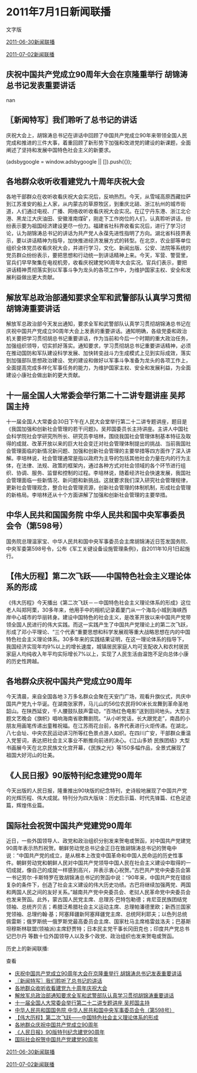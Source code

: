 







# 2011年7月1日新闻联播
 文字版








[2011-06-30新闻联播](/xinwenlianbo/20110630)


[2011-07-02新闻联播](/xinwenlianbo/20110702)





## 庆祝中国共产党成立90周年大会在京隆重举行 胡锦涛总书记发表重要讲话


nan


## 〖新闻特写〗我们聆听了总书记的讲话


庆祝大会上，胡锦涛总书记在讲话中回顾了中国共产党成立90年来带领全国人民完成和推进的三件大事，着重回顾了新形势下加强和改进党的建设的新课题，全面阐述了坚持和发展中国特色社会主义的新要求。





 (adsbygoogle = window.adsbygoogle || []).push({});

 
## 各地群众收听收看建党九十周年庆祝大会


各地干部群众在收听收看庆祝大会实况后，反响热烈。今天，从雪域高原西藏拉萨到江苏淮安的船上人家，从内蒙古的草原牧区，到重庆北碚、浙江杭州的城市街道，人们通过电视、广播、网络收听收看庆祝大会实况。在辽宁丹东港、浙江北仑港、黑龙江大庆油田、安徽淮南煤矿，刚走下工作岗位的人们，认真聆听讲话，纷纷表示要为祖国经济建设更尽一份力。福建省社科界收看实况后，进行了学习讨论，认为胡锦涛总书记的讲话为共产党人永葆先进性指明了方向。湖北省科技界表示，要以讲话精神为指导，加快推进经济发展方式的转型。在北京，农业部等单位组织全体党员收看庆祝大会，并进行学习，文化、新闻出版、公安、法院等系统的党员群众纷纷表示，要把思想和行动统一到讲话精神上来。今天，军营、警营里，官兵们早早聚集在电视机旁，收看庆祝建党90周年大会实况。官兵们表示，要把讲话精神贯彻落实到以军事斗争为龙头的各项工作中，为维护国家主权、安全和发展利益做出更大贡献。


## 解放军总政治部通知要求全军和武警部队认真学习贯彻胡锦涛重要讲话


解放军总政治部今天发出通知，要求全军和武警部队认真学习贯彻胡锦涛总书记在庆祝中国共产党成立90周年大会上发表的重要讲话。通知明确，各级党委和政治机关要把学习贯彻胡总书记重要讲话，作为当前和今后一个时期的重大政治任务，加强组织领导，切实抓好落实。通知要求，学习贯彻胡总书记重要讲话精神，必须在推动国防和军队建设科学发展、加快转变战斗力生成模式上见到实际成效，落实到加强部队思想政治建设、党的建设和做好以军事斗争准备为龙头的各项工作上，全面提高完成多样化军事任务的能力，为维护国家主权、安全和发展利益，为全面建设小康社会做出新的更大贡献。


## 十一届全国人大常委会举行第二十二讲专题讲座 吴邦国主持


十一届全国人大常委会30日下午在人民大会堂举行第二十二讲专题讲座，题目是《我国加强和创新社会管理的若干问题》。吴邦国委员长主持讲座。主讲人中国社会科学院社会学研究所所长、研究员李培林，围绕我国社会管理体制基本特征及取得的成就、改革开放以来的巨大社会变迁对社会管理体制提出的挑战、当前我国社会管理面临的新情况新问题、加强和创新社会管理的主要举措等四方面作了深入讲解。李培林说，社会管理通常是指以政府为主导的包括其他社会力量在内的行为主体，在法律、法规、政策的框架内，通过各种方式对社会领域的各个环节进行组织、协调、服务、监督和控制的过程。李培林说，随着经济社会快速发展，我国社会管理面临一些新情况、新问题和新挑战。这就要求我们深入研究社会管理规律，更新社会管理观念，整合社会管理资源，创新社会管理的体制机制，形成社会管理的新格局。李培林还从十个方面讲解了加强和创新社会管理的主要举措。


## 中华人民共和国国务院 中华人民共和国中央军事委员会令（第598号）


国务院总理温家宝、中华人民共和国中央军事委员会主席胡锦涛近日签发国务院、中央军委第598号令，公布《军工关键设备设施管理条例》，自2011年10月1日起施行。


## 【伟大历程】第二次飞跃——中国特色社会主义理论体系的形成


《伟大历程》今天播出《第二次飞跃－－中国特色社会主义理论体系的形成》这位老人叫郑阿栗，30多年来，他用手中的相机记录着厦门从一个海岛小城到海峡西岸中心城市的华丽转身。建设中国特色的社会主义，是改革开放以来中国共产党带领全国人民进行的伟大实践。而这一实践产生了中国共产党理论上的第二次飞跃，形成了邓小平理论、“三个代表”重要思想和科学发展观等重大战略思想在内的中国特色社会主义理论体系。30多年来的实践结果证明，在这一理论体系的指导下，我国经济实现年均9%以上的增长速度，城镇居民家庭人均可支配收入和农村居民家庭人均纯收入年平均实际增长7%以上，实现了人民生活由温饱不足向总体小康的历史性跨越。


## 各地群众庆祝中国共产党成立90周年


今天清晨，来自全国各地３万多名群众会聚在天安门广场，观看升旗仪式，共庆中国共产党九十华诞。在湖南张家界，马儿山的56位农民将90米长龙舞到革命圣地韶山。在陕西延安，千人腰鼓队鼓声雷动，“百场红色电影”送到田间地头。大型主题文艺晚会《旗帜》唱响海南省歌舞剧院。“从小听党话，长大跟党走”，南昌的小朋友用画笔传递出童稚祝福。在江苏雨花台前，各界代表进行火炬传递。在湖北，八七会址、中央农民运动讲习所等红色景点游人如织。在四川广安，干部群众重温入党誓词，表达把社会主义事业不断推向前进的决心。《江山多娇 民族团结》大型书画展今天在北京民族文化宫开幕，《民族之光》等150多幅作品，全景式展现了祖国大好河山的壮美。


## 《人民日报》90版特刊纪念建党90周年


今天出版的人民日报，隆重推出90块版的纪念特刊，史诗般地展现了中国共产党的光辉历程、伟大成就。特刊分为四大版块：历史启示篇、时代先锋篇、红色足迹篇，辉煌伟业篇。


## 国际社会祝贺中国共产党建党90周年


近日，一些外国领导人、政党和政治组织分别发来贺电或贺函，对中国共产党建党90周年表示热烈祝贺。朝鲜劳动党总书记金正日在致胡锦涛总书记的贺电中说：“中国共产党的成立，是从根本上改变中国革命和中国人民命运的历史性事件。朝鲜劳动党和朝鲜人民对中国共产党领导中国人民在社会主义建设中取得的一切成就，像自己的成就一样感到高兴，并表示衷心祝贺。”古巴共产党中央委员会第一书记劳尔·卡斯特罗在致胡锦涛总书记的贺函中说：“90年来，中国共产党在错综复杂的条件下，创造了社会主义建设的伟大历史功绩。古巴将继续加强两党、两国和两国人民之间的友好关系。”越南共产党中央委员会、老挝人民革命党中央委员会也发来贺函。此外，蒙古国人民党主席、总理苏·巴特包勒德；肯尼亚民族团结党领袖、总统齐贝吉；希腊泛希腊社会主义运动主席、总理帕潘德里欧；新西兰国家党领袖、总理约翰·基；阿塞拜疆新阿塞拜疆党主席、总统阿利耶夫；以色列总统佩雷斯；俄罗斯统一俄罗斯党最高委员会主席、国家杜马主席格雷兹洛夫；巴基斯坦穆斯林联盟(领袖派)主席舒贾特；日本民主党干事长冈田克也；印度共产党总书记巴尔丹 等数十位外国领导人以及多个政党、政治组织也发来贺电或贺函。






历史上的新闻联播:

 查看
 

* [庆祝中国共产党成立90周年大会在京隆重举行 胡锦涛总书记发表重要讲话](#庆祝中国共产党成立90周年大会在京隆重举行-胡锦涛总书记发表重要讲话)
* [〖新闻特写〗我们聆听了总书记的讲话](#〖新闻特写〗我们聆听了总书记的讲话)
* [各地群众收听收看建党九十周年庆祝大会](#各地群众收听收看建党九十周年庆祝大会)
* [解放军总政治部通知要求全军和武警部队认真学习贯彻胡锦涛重要讲话](#解放军总政治部通知要求全军和武警部队认真学习贯彻胡锦涛重要讲话)
* [十一届全国人大常委会举行第二十二讲专题讲座 吴邦国主持](#十一届全国人大常委会举行第二十二讲专题讲座-吴邦国主持)
* [中华人民共和国国务院 中华人民共和国中央军事委员会令（第598号）](#中华人民共和国国务院-中华人民共和国中央军事委员会令（第598号）)
* [【伟大历程】第二次飞跃——中国特色社会主义理论体系的形成](#【伟大历程】第二次飞跃——中国特色社会主义理论体系的形成)
* [各地群众庆祝中国共产党成立90周年](#各地群众庆祝中国共产党成立90周年)
* [《人民日报》90版特刊纪念建党90周年](#《人民日报》90版特刊纪念建党90周年)
* [国际社会祝贺中国共产党建党90周年](#国际社会祝贺中国共产党建党90周年)






[2011-06-30新闻联播](/xinwenlianbo/20110630)


[2011-07-02新闻联播](/xinwenlianbo/20110702)



